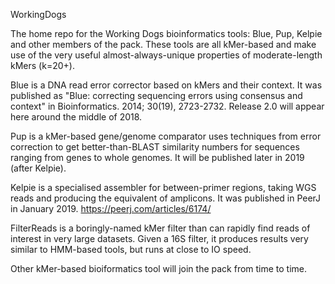 WorkingDogs

The home repo for the Working Dogs bioinformatics tools: Blue, Pup, Kelpie and other members of the pack. These tools are all kMer-based and make use of the very useful almost-always-unique properties of moderate-length kMers (k=20+).

Blue is a DNA read error corrector based on kMers and their context. It was published as "Blue: correcting sequencing errors using consensus and context" in Bioinformatics. 2014; 30(19), 2723-2732. Release 2.0 will appear here around the middle of 2018.

Pup is a kMer-based gene/genome comparator uses techniques from error correction to get better-than-BLAST similarity numbers for sequences ranging from genes to whole genomes. It will be published later in 2019 (after Kelpie).

Kelpie is a specialised assembler for between-primer regions, taking WGS reads and producing the equivalent of amplicons. It was published
in PeerJ in January 2019. https://peerj.com/articles/6174/

FilterReads is a boringly-named kMer filter than can rapidly find reads of interest in very large datasets. Given a 16S filter, it produces results very similar to HMM-based tools, but runs at close to IO speed.

Other kMer-based bioiformatics tool will join the pack from time to time.
